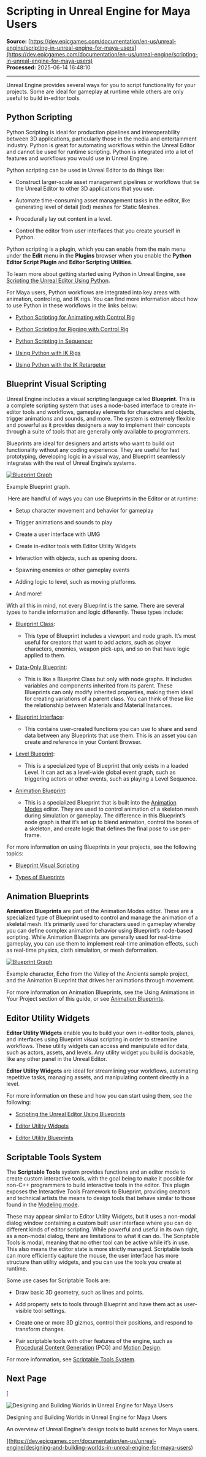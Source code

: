 # Scripting in Unreal Engine for Maya Users

**Source:** [https://dev.epicgames.com/documentation/en-us/unreal-engine/scripting-in-unreal-engine-for-maya-users](https://dev.epicgames.com/documentation/en-us/unreal-engine/scripting-in-unreal-engine-for-maya-users)  
**Processed:** 2025-06-14 16:48:10

---

Unreal Engine provides several ways for you to script functionality for your projects. Some are ideal for gameplay at runtime while others are only useful to build in-editor tools. 

## Python Scripting

Python Scripting is ideal for production pipelines and interoperability between 3D applications, particularly those in the media and entertainment industry. Python is great for automating workflows within the Unreal Editor and cannot be used for runtime scripting. Python is integrated into a lot of features and workflows you would use in Unreal Engine.  

Python scripting can be used in Unreal Editor to do things like:

-   Construct larger-scale asset management pipelines or workflows that tie the Unreal Editor to other 3D applications that you use.
    
-   Automate time-consuming asset management tasks in the editor, like generating level of detail (lod) meshes for Static Meshes.
    
-   Procedurally lay out content in a level.
    
-   Control the editor from user interfaces that you create yourself in Python.
    

Python scripting is a plugin, which you can enable from the main menu under the **Edit** menu in the **Plugins** browser when you enable the **Python Editor Script Plugin** and **Editor Scripting Utilities**. 

To learn more about getting started using Python in Unreal Engine, see [Scripting the Unreal Editor Using Python](https://dev.epicgames.com/documentation/en-us/unreal-engine/scripting-the-unreal-editor-using-python). 

For Maya users, Python workflows are integrated into key areas with animation, control rig, and IK rigs. You can find more information about how to use Python in these workflows in the links below:

-   [Python Scripting for Animating with Control Rig](https://dev.epicgames.com/documentation/en-us/unreal-engine/python-scripting-for-animating-with-control-rig-in-unreal-engine)
    
-   [Python Scripting for Rigging with Control Rig](https://dev.epicgames.com/documentation/en-us/unreal-engine/control-rig-python-scripting-in-unreal-engine)
    
-   [Python Scripting in Sequencer](https://dev.epicgames.com/documentation/en-us/unreal-engine/python-scripting-in-sequencer-in-unreal-engine)
    
-   [Using Python with IK Rigs](https://dev.epicgames.com/documentation/en-us/unreal-engine/using-python-to-create-and-edit-ik-rigs-in-unreal-engine)
    
-   [Using Python with the IK Retargeter](https://dev.epicgames.com/documentation/en-us/unreal-engine/using-python-to-create-and-edit-ik-retargeter-assets-in-unreal-engine)
    

## Blueprint Visual Scripting

Unreal Engine includes a visual scripting language called **Blueprint**. This is a complete scripting system that uses a node-based interface to create in-editor tools and workflows, gameplay elements for characters and objects, trigger animations and sounds, and more. The system is extremely flexible and powerful as it provides designers a way to implement their concepts through a suite of tools that are generally only available to programmers. 

Blueprints are ideal for designers and artists who want to build out functionality without any coding experience. They are useful for fast prototyping, developing logic in a visual way, and Blueprint seamlessly integrates with the rest of Unreal Engine’s systems.

[![Blueprint Graph](https://dev.epicgames.com/community/api/documentation/image/c974ee4d-6d1c-4b60-a03e-f84770f777d5?resizing_type=fit)](https://dev.epicgames.com/community/api/documentation/image/c974ee4d-6d1c-4b60-a03e-f84770f777d5?resizing_type=fit)

Example Blueprint graph.

 Here are handful of ways you can use Blueprints in the Editor or at runtime: 

-   Setup character movement and behavior for gameplay
    
-   Trigger animations and sounds to play
    
-   Create a user interface with UMG
    
-   Create in-editor tools with Editor Utility Widgets
    
-   Interaction with objects, such as opening doors.
    
-   Spawning enemies or other gameplay events
    
-   Adding logic to level, such as moving platforms.
    
-   And more!
    

With all this in mind, not every Blueprint is the same. There are several types to handle information and logic differently. These types include:

-   [Blueprint Class](https://dev.epicgames.com/documentation/en-us/unreal-engine/types-of-blueprints-in-unreal-engine):
    
    -   This type of Blueprint includes a viewport and node graph. It’s most useful for creators that want to add actors, such as player characters, enemies, weapon pick-ups, and so on that have logic applied to them.
        
-   [Data-Only Blueprint](https://dev.epicgames.com/documentation/en-us/unreal-engine/types-of-blueprints-in-unreal-engine):
    
    -   This is like a Blueprint Class but only with node graphs. It includes variables and components inherited from its parent. These Blueprints can only modify inherited properties, making them ideal for creating variations of a parent class. You can think of these like the relationship between Materials and Material Instances.
        
-   [Blueprint Interface](https://dev.epicgames.com/documentation/en-us/unreal-engine/types-of-blueprints-in-unreal-engine):
    
    -   This contains user-created functions you can use to share and send data between any Blueprints that use them. This is an asset you can create and reference in your Content Browser.
        
-   [Level Blueprint](https://dev.epicgames.com/documentation/en-us/unreal-engine/types-of-blueprints-in-unreal-engine):
    
    -   This is a specialized type of Blueprint that only exists in a loaded Level. It can act as a level-wide global event graph, such as triggering actors or other events, such as playing a Level Sequence.
        
-   [Animation Blueprint](https://dev.epicgames.com/documentation/en-us/unreal-engine/animation-blueprints-in-unreal-engine):
    
    -   This is a specialized Blueprint that is built into the [Animation Modes](https://dev.epicgames.com/documentation/en-us/unreal-engine/animation-editors-in-unreal-engine) editor. They are used to control animation of a skeleton mesh during simulation or gameplay. The difference in this Blueprint’s node graph is that it’s set up to blend animation, control the bones of a skeleton, and create logic that defines the final pose to use per-frame.  
        

For more information on using Blueprints in your projects, see the following topics: 

-   [Blueprint Visual Scripting](https://dev.epicgames.com/documentation/en-us/unreal-engine/blueprints-visual-scripting-in-unreal-engine)
    
-   [Types of Blueprints](https://dev.epicgames.com/documentation/en-us/unreal-engine/types-of-blueprints-in-unreal-engine)
    

## Animation Blueprints

**Animation Blueprints** are part of the Animation Modes editor. These are a specialized type of Blueprint used to control and manage the animation of a skeletal mesh. It’s primarily used for characters used in gameplay whereby you can define complex animation behavior using Blueprint’s node-based scripting. While Animation Blueprints are generally used for real-time gameplay, you can use them to implement real-time animation effects, such as real-time physics, cloth simulation, or mesh deformation.

[![Blueprint Graph](https://dev.epicgames.com/community/api/documentation/image/c1593597-7512-4ea0-84f9-5eaec52f77a0?resizing_type=fit)](https://dev.epicgames.com/community/api/documentation/image/c1593597-7512-4ea0-84f9-5eaec52f77a0?resizing_type=fit)

Example character, Echo from the Valley of the Ancients sample project, and the Animation Blueprint that drives her animations through movement.

For more information on Animation Blueprints, see the Using Animations in Your Project section of this guide, or see [Animation Blueprints](https://dev.epicgames.com/documentation/en-us/unreal-engine/animation-blueprint-editor-in-unreal-engine). 

## Editor Utility Widgets

**Editor Utility Widgets** enable you to build your own in-editor tools, planes, and interfaces using Blueprint visual scripting in order to streamline workflows. These utility widgets can access and manipulate editor data, such as actors, assets, and levels. Any utility widget you build is dockable, like any other panel in the Unreal Editor. 

**Editor Utility Widgets** are ideal for streamlining your workflows, automating repetitive tasks, managing assets, and manipulating content directly in a level. 

For more information on these and how you can start using them, see the following:

-   [Scripting the Unreal Editor Using Blueprints](https://dev.epicgames.com/documentation/en-us/unreal-engine/scripting-the-unreal-editor-using-blueprints)
    
-   [Editor Utility Widgets](https://dev.epicgames.com/documentation/en-us/unreal-engine/editor-utility-widgets-in-unreal-engine)
    
-   [Editor Utility Blueprints](https://dev.epicgames.com/documentation/en-us/unreal-engine/scripted-actions-in-unreal-engine)
    

## Scriptable Tools System

The **Scriptable Tools** system provides functions and an editor mode to create custom interactive tools, with the goal being to make it possible for non-C++ programmers to build interactive tools in the editor. This plugin exposes the Interactive Tools Framework to Blueprint, providing creators and technical artists the means to design tools that behave similar to those found in the [Modeling mode](https://dev.epicgames.com/documentation/en-us/unreal-engine/modeling-mode-in-unreal-engine).

These may appear similar to Editor Utility Widgets, but it uses a non-modal dialog window containing a custom built user interface where you can do different kinds of editor scripting. While powerful and useful in its own right, as a non-modal dialog, there are limitations to what it can do. The Scriptable Tools is modal, meaning that no other tool can be active while it’s in use. This also means the editor state is more strictly managed. Scriptable tools can more efficiently capture the mouse, the user interface has more structure than utility widgets, and you can use the tools you create at runtime. 

Some use cases for Scriptable Tools are: 

-   Draw basic 3D geometry, such as lines and points.
    
-   Add property sets to tools through Blueprint and have them act as user-visible tool settings.
    
-   Create one or more 3D gizmos, control their positions, and respond to transform changes.
    
-   Pair scriptable tools with other features of the engine, such as [Procedural Content Generation](https://dev.epicgames.com/documentation/en-us/unreal-engine/procedural-content-generation--framework-in-unreal-engine) (PCG) and [Motion Design](https://dev.epicgames.com/documentation/en-us/unreal-engine/motion-design-in-unreal-engine).
    

For more information, see [Scriptable Tools System](https://dev.epicgames.com/documentation/en-us/unreal-engine/scriptable-tools-system-in-unreal-engine).

## Next Page

[

![Designing and Building Worlds in Unreal Engine for Maya Users](https://dev.epicgames.com/community/api/documentation/image/6d65385e-1db5-4dc2-b079-ebec8aaaa699?resizing_type=fit&width=640&height=640)

Designing and Building Worlds in Unreal Engine for Maya Users

An overview of Unreal Engine's design tools to build scenes for Maya users.





](https://dev.epicgames.com/documentation/en-us/unreal-engine/designing-and-building-worlds-in-unreal-engine-for-maya-users)